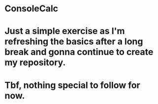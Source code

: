 # ConsoleCalc
# Just a simple exercise as I'm refreshing the basics after a long break and gonna continue to create my repository.
# Tbf, nothing special to follow for now.
